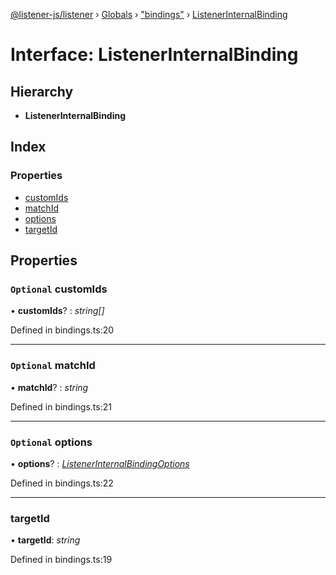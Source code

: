 [@listener-js/listener](../README.md) › [Globals](../globals.md) › ["bindings"](../modules/_bindings_.md) › [ListenerInternalBinding](_bindings_.listenerinternalbinding.md)

# Interface: ListenerInternalBinding

## Hierarchy

* **ListenerInternalBinding**

## Index

### Properties

* [customIds](_bindings_.listenerinternalbinding.md#optional-customids)
* [matchId](_bindings_.listenerinternalbinding.md#optional-matchid)
* [options](_bindings_.listenerinternalbinding.md#optional-options)
* [targetId](_bindings_.listenerinternalbinding.md#targetid)

## Properties

### `Optional` customIds

• **customIds**? : *string[]*

Defined in bindings.ts:20

___

### `Optional` matchId

• **matchId**? : *string*

Defined in bindings.ts:21

___

### `Optional` options

• **options**? : *[ListenerInternalBindingOptions](_bindings_.listenerinternalbindingoptions.md)*

Defined in bindings.ts:22

___

###  targetId

• **targetId**: *string*

Defined in bindings.ts:19
